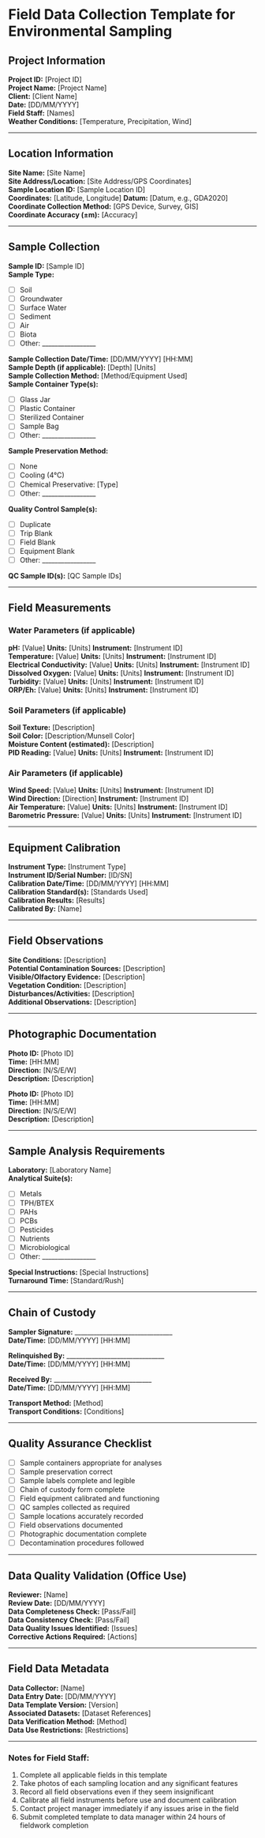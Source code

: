 # Field Data Collection Template for Environmental Sampling

## Project Information
**Project ID:** [Project ID]  
**Project Name:** [Project Name]  
**Client:** [Client Name]  
**Date:** [DD/MM/YYYY]  
**Field Staff:** [Names]  
**Weather Conditions:** [Temperature, Precipitation, Wind]  

---

## Location Information
**Site Name:** [Site Name]  
**Site Address/Location:** [Site Address/GPS Coordinates]  
**Sample Location ID:** [Sample Location ID]  
**Coordinates:** [Latitude, Longitude] **Datum:** [Datum, e.g., GDA2020]  
**Coordinate Collection Method:** [GPS Device, Survey, GIS]  
**Coordinate Accuracy (±m):** [Accuracy]  

---

## Sample Collection
**Sample ID:** [Sample ID]  
**Sample Type:**
- [ ] Soil
- [ ] Groundwater
- [ ] Surface Water
- [ ] Sediment
- [ ] Air
- [ ] Biota
- [ ] Other: _________________

**Sample Collection Date/Time:** [DD/MM/YYYY] [HH:MM]  
**Sample Depth (if applicable):** [Depth] [Units]  
**Sample Collection Method:** [Method/Equipment Used]  
**Sample Container Type(s):**
- [ ] Glass Jar
- [ ] Plastic Container
- [ ] Sterilized Container
- [ ] Sample Bag
- [ ] Other: _________________

**Sample Preservation Method:**
- [ ] None
- [ ] Cooling (4°C)
- [ ] Chemical Preservative: [Type]
- [ ] Other: _________________

**Quality Control Sample(s):**
- [ ] Duplicate
- [ ] Trip Blank
- [ ] Field Blank
- [ ] Equipment Blank
- [ ] Other: _________________

**QC Sample ID(s):** [QC Sample IDs]  

---

## Field Measurements

### Water Parameters (if applicable)
**pH:** [Value] **Units:** [Units] **Instrument:** [Instrument ID]  
**Temperature:** [Value] **Units:** [Units] **Instrument:** [Instrument ID]  
**Electrical Conductivity:** [Value] **Units:** [Units] **Instrument:** [Instrument ID]  
**Dissolved Oxygen:** [Value] **Units:** [Units] **Instrument:** [Instrument ID]  
**Turbidity:** [Value] **Units:** [Units] **Instrument:** [Instrument ID]  
**ORP/Eh:** [Value] **Units:** [Units] **Instrument:** [Instrument ID]  

### Soil Parameters (if applicable)
**Soil Texture:** [Description]  
**Soil Color:** [Description/Munsell Color]  
**Moisture Content (estimated):** [Description]  
**PID Reading:** [Value] **Units:** [Units] **Instrument:** [Instrument ID]  

### Air Parameters (if applicable)
**Wind Speed:** [Value] **Units:** [Units] **Instrument:** [Instrument ID]  
**Wind Direction:** [Direction] **Instrument:** [Instrument ID]  
**Air Temperature:** [Value] **Units:** [Units] **Instrument:** [Instrument ID]  
**Barometric Pressure:** [Value] **Units:** [Units] **Instrument:** [Instrument ID]  

---

## Equipment Calibration
**Instrument Type:** [Instrument Type]  
**Instrument ID/Serial Number:** [ID/SN]  
**Calibration Date/Time:** [DD/MM/YYYY] [HH:MM]  
**Calibration Standard(s):** [Standards Used]  
**Calibration Results:** [Results]  
**Calibrated By:** [Name]  

---

## Field Observations
**Site Conditions:** [Description]  
**Potential Contamination Sources:** [Description]  
**Visible/Olfactory Evidence:** [Description]  
**Vegetation Condition:** [Description]  
**Disturbances/Activities:** [Description]  
**Additional Observations:** [Description]

---

## Photographic Documentation
**Photo ID:** [Photo ID]  
**Time:** [HH:MM]  
**Direction:** [N/S/E/W]  
**Description:** [Description]  

**Photo ID:** [Photo ID]  
**Time:** [HH:MM]  
**Direction:** [N/S/E/W]  
**Description:** [Description]  

---

## Sample Analysis Requirements
**Laboratory:** [Laboratory Name]  
**Analytical Suite(s):**
- [ ] Metals
- [ ] TPH/BTEX
- [ ] PAHs
- [ ] PCBs
- [ ] Pesticides
- [ ] Nutrients
- [ ] Microbiological
- [ ] Other: _________________

**Special Instructions:** [Special Instructions]  
**Turnaround Time:** [Standard/Rush]  

---

## Chain of Custody
**Sampler Signature:** _______________________________  
**Date/Time:** [DD/MM/YYYY] [HH:MM]  

**Relinquished By:** _______________________________  
**Date/Time:** [DD/MM/YYYY] [HH:MM]  

**Received By:** _______________________________  
**Date/Time:** [DD/MM/YYYY] [HH:MM]  

**Transport Method:** [Method]  
**Transport Conditions:** [Conditions]  

---

## Quality Assurance Checklist
- [ ] Sample containers appropriate for analyses
- [ ] Sample preservation correct
- [ ] Sample labels complete and legible
- [ ] Chain of custody form complete
- [ ] Field equipment calibrated and functioning
- [ ] QC samples collected as required
- [ ] Sample locations accurately recorded
- [ ] Field observations documented
- [ ] Photographic documentation complete
- [ ] Decontamination procedures followed

---

## Data Quality Validation (Office Use)
**Reviewer:** [Name]  
**Review Date:** [DD/MM/YYYY]  
**Data Completeness Check:** [Pass/Fail]  
**Data Consistency Check:** [Pass/Fail]  
**Data Quality Issues Identified:** [Issues]  
**Corrective Actions Required:** [Actions]  

---

## Field Data Metadata
**Data Collector:** [Name]  
**Data Entry Date:** [DD/MM/YYYY]  
**Data Template Version:** [Version]  
**Associated Datasets:** [Dataset References]  
**Data Verification Method:** [Method]  
**Data Use Restrictions:** [Restrictions]  

---

### Notes for Field Staff:
1. Complete all applicable fields in this template
2. Take photos of each sampling location and any significant features
3. Record all field observations even if they seem insignificant
4. Calibrate all field instruments before use and document calibration
5. Contact project manager immediately if any issues arise in the field
6. Submit completed template to data manager within 24 hours of fieldwork completion